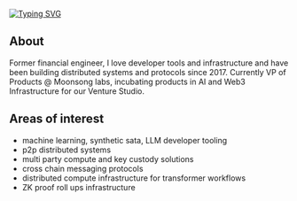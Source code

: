 [![Typing SVG](https://readme-typing-svg.demolab.com?font=JetBrainsMono+Nerd+Font&pause=1000&color=F9E2AF&random=false&width=435&lines=Building+Decentralised+Infastructure)](https://git.io/typing-svg)

## About

Former financial engineer, I love developer tools and infrastructure and have been building distributed systems and protocols since 2017.
Currently VP of Products @ Moonsong labs, incubating products in AI and Web3 Infrastructure for our Venture Studio. 

## Areas of interest
- machine learning, synthetic sata, LLM developer tooling
- p2p distributed systems
- multi party compute and key custody solutions
- cross chain messaging protocols
- distributed compute infrastructure for transformer workflows
- ZK proof roll ups infrastructure

